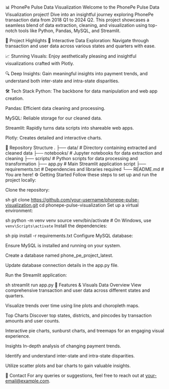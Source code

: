 📊 PhonePe Pulse Data Visualization
Welcome to the PhonePe Pulse Data Visualization project! Dive into an insightful journey exploring PhonePe transaction data from 2018 Q1 to 2024 Q2. This project showcases a seamless blend of data extraction, cleaning, and visualization using top-notch tools like Python, Pandas, MySQL, and Streamlit.

🌟 Project Highlights
🚀 Interactive Data Exploration: Navigate through transaction and user data across various states and quarters with ease.

📈 Stunning Visuals: Enjoy aesthetically pleasing and insightful visualizations crafted with Plotly.

🔍 Deep Insights: Gain meaningful insights into payment trends, and understand both inter-state and intra-state disparities.

🛠️ Tech Stack
Python: The backbone for data manipulation and web app creation.

Pandas: Efficient data cleaning and processing.

MySQL: Reliable storage for our cleaned data.

Streamlit: Rapidly turns data scripts into shareable web apps.

Plotly: Creates detailed and interactive charts.

📁 Repository Structure
.
├── data/                   # Directory containing extracted and cleaned data
├── notebooks/              # Jupyter notebooks for data extraction and cleaning
├── scripts/                # Python scripts for data processing and transformation
├── app.py                  # Main Streamlit application script
├── requirements.txt        # Dependencies and libraries required
└── README.md               # You are here!
⚙️ Getting Started
Follow these steps to set up and run the project locally:

Clone the repository:

sh
git clone https://github.com/your-username/phonepe-pulse-visualization.git
cd phonepe-pulse-visualization
Set up a virtual environment:

sh
python -m venv venv
source venv/bin/activate  # On Windows, use `venv\Scripts\activate`
Install the dependencies:

sh
pip install -r requirements.txt
Configure MySQL database:

Ensure MySQL is installed and running on your system.

Create a database named phone_pe_project_latest.

Update database connection details in the app.py file.

Run the Streamlit application:

sh
streamlit run app.py
🎨 Features & Visuals
Data Overview
View comprehensive transaction and user data across different states and quarters.

Visualize trends over time using line plots and choropleth maps.

Top Charts
Discover top states, districts, and pincodes by transaction amounts and user counts.

Interactive pie charts, sunburst charts, and treemaps for an engaging visual experience.

Insights
In-depth analysis of changing payment trends.

Identify and understand inter-state and intra-state disparities.

Utilize scatter plots and bar charts to gain valuable insights.

📧 Contact
For any queries or suggestions, feel free to reach out at your-email@example.com.





